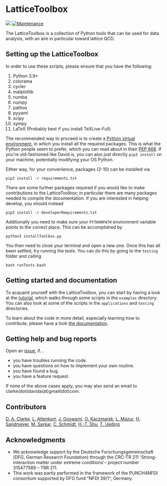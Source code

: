 # LatticeToolbox

[![](https://img.shields.io/badge/docs-dev-blue.svg)](https://latticeqcd.github.io/LatticeToolbox)
[![Maintenance](https://img.shields.io/badge/Maintained%3F-yes-green.svg)](https://github.com/LatticeQCD/LatticeToolbox/commits/main)
<!-- [![DOI](https://zenodo.org/badge/DOI/10.5281/zenodo.7994982.svg)](https://doi.org/10.5281/zenodo.7994982) -->

The LatticeToolbox is a collection of Python tools that can be used for data analysis, with an aim in 
particular toward lattice QCD.


## Setting up the LatticeToolbox

In order to use these scripts, please ensure that you have the following:
1. Python 3.9+
2. colorama
3. cycler
4. matplotlib
5. numba
6. numpy
7. pathos
8. pyyaml
9. scipy
10. sympy
11. LaTeX (Probably best if you install TeXLive-Full)

The recommended way to proceed is to create a [Python virtual environment](https://realpython.com/python-virtual-environments-a-primer/),
in which you install all the required packages. This is what the Python people seem to prefer, which you can
read about in their [PEP 668](https://peps.python.org/pep-0668/).
If you're old-fashioned like David is, you can also just directly `pip3 install` on your machine,
potentially modifying your OS Python.

Either way, for your convenience, packages (2-10) can be installed via
```shell
pip3 install -r requirements.txt
```
There are some further packages required if you would like to make contributions to the LatticeToolbox; in particular
there are many packages needed to compile the documentation. If you are interested in helping develop, you should
instead
```shell
pip3 install -r developerRequirements.txt
```
Additionally you need to make sure your `PYTHONPATH` environment variable points
to the correct place. This can be accomplished by
```shell
python3 installToolbox.py
```
You then need to close your terminal and open a new one.
Once this has all been settled,
try running the tests. You can do this by going to the `testing` folder
and calling
```shell
bash runTests.bash
```

## Getting started and documentation

To acquaint yourself with the LatticeToolbox, you can start by
having a look at the [tutorial](), which walks through some scripts in the `examples` directory.
You can also look at some of the scripts in the `applications` and `testing` directories.

To learn about the code in more detail, especially learning how to contribute, please have
a look [the documentation](https://latticeqcd.github.io/LatticeToolbox).


## Getting help and bug reports

Open an [issue](https://github.com/LatticeQCD/LatticeToolbox/issues), if...
- you have troubles running the code.
- you have questions on how to implement your own routine.
- you have found a bug.
- you have a feature request.

If none of the above cases apply, you may also send an email to clarke(dot)davida(at)gmail(dot)com.


## Contributors

[D. A. Clarke](https://github.com/clarkedavida), 
[L. Altenkort](https://github.com/luhuhis), 
[J. Goswami](https://github.com/jishnuxx),
[O. Kaczmarek](https://github.com/olaf-kaczmarek),
[L. Mazur](https://github.com/lukas-mazur),
[H. Sandmeyer](https://github.com/hsandmeyer),
[M. Sarkar](https://github.com/mugdhasarkar),
[C. Schmidt](https://github.com/schmidt74), 
[H.-T. Shu](https://github.com/haitaoshu), 
[T. Ueding](https://github.com/SiggiUphues)

<!-- 
## Crediting LatticeToolbox

If you used this code in your research, your teaching, or found it generally useful, please help
us out by citing

-->

## Acknowledgments

- We acknowledge support by the Deutsche Forschungsgemeinschaft (DFG, German Research Foundation) through the CRC-TR 211 'Strong-interaction matter under extreme conditions'– project number 315477589 – TRR 211.
- This work was partly performed in the framework of the PUNCH4NFDI consortium supported by DFG fund "NFDI 39/1", Germany.

